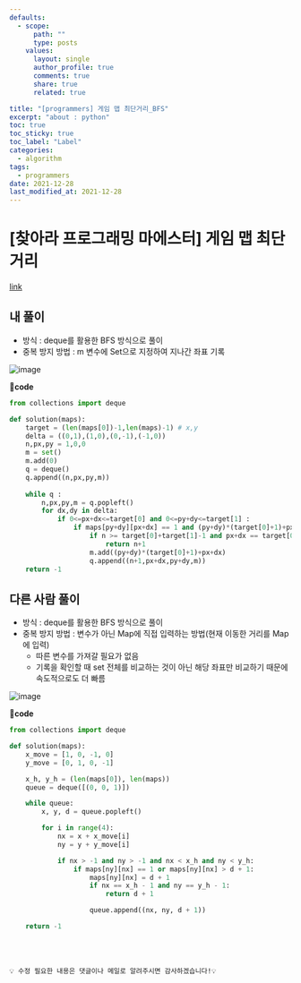 ```yaml
---
defaults:
  - scope:
      path: ""
      type: posts
    values:
      layout: single
      author_profile: true
      comments: true
      share: true
      related: true

title: "[programmers] 게임 맵 최단거리_BFS"
excerpt: "about : python"
toc: true
toc_sticky: true
toc_label: "Label"
categories:
  - algorithm
tags:
  - programmers
date: 2021-12-28
last_modified_at: 2021-12-28
---
```

# [찾아라 프로그래밍 마에스터] 게임 맵 최단거리

[link](https://programmers.co.kr/learn/courses/30/lessons/1844)

## 내 풀이

- 방식 : deque를 활용한 BFS 방식으로 풀이
- 중복 방지 방법 : m 변수에 Set으로 지정하여 지나간 좌표 기록

![image](https://user-images.githubusercontent.com/77658029/147558464-e51a886c-ddf1-4505-9a7f-a92aed831b43.png)

**📰code**
```python
from collections import deque

def solution(maps):
    target = (len(maps[0])-1,len(maps)-1) # x,y
    delta = ((0,1),(1,0),(0,-1),(-1,0)) 
    n,px,py = 1,0,0
    m = set()
    m.add(0)
    q = deque()
    q.append((n,px,py,m))
    
    while q :
        n,px,py,m = q.popleft()
        for dx,dy in delta:
            if 0<=px+dx<=target[0] and 0<=py+dy<=target[1] :
                if maps[py+dy][px+dx] == 1 and (py+dy)*(target[0]+1)+px+dx not in m:
                    if n >= target[0]+target[1]-1 and px+dx == target[0] and py+dy == target[1]:
                        return n+1
                    m.add((py+dy)*(target[0]+1)+px+dx)
                    q.append((n+1,px+dx,py+dy,m))
    return -1
```

## 다른 사람 풀이

- 방식 : deque를 활용한 BFS 방식으로 풀이
- 중복 방지 방법 : 변수가 아닌 Map에 직접 입력하는 방법(현재 이동한 거리를 Map에 입력)
    - 따른 변수를 가져갈 필요가 없음
    - 기록을 확인할 때 set 전체를 비교하는 것이 아닌 해당 좌표만 비교하기 때문에 속도적으로도 더 빠름

![image](https://user-images.githubusercontent.com/77658029/147558392-7ee75ba6-97c9-473d-84f6-76cf4a5a41fa.png)

**📰code**
```python
from collections import deque

def solution(maps):
    x_move = [1, 0, -1, 0]
    y_move = [0, 1, 0, -1]

    x_h, y_h = (len(maps[0]), len(maps))
    queue = deque([(0, 0, 1)])

    while queue:
        x, y, d = queue.popleft()

        for i in range(4):
            nx = x + x_move[i]
            ny = y + y_move[i]

            if nx > -1 and ny > -1 and nx < x_h and ny < y_h:
                if maps[ny][nx] == 1 or maps[ny][nx] > d + 1:
                    maps[ny][nx] = d + 1
                    if nx == x_h - 1 and ny == y_h - 1:
                        return d + 1

                    queue.append((nx, ny, d + 1))

    return -1
```
<br><br>

```
💡 수정 필요한 내용은 댓글이나 메일로 알려주시면 감사하겠습니다!💡 
```
